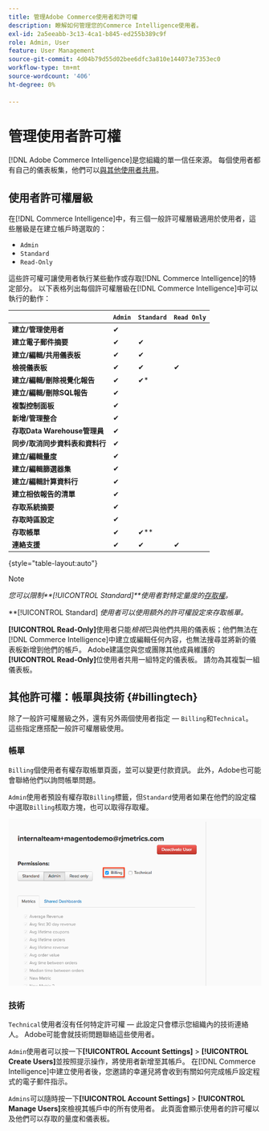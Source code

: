 ```yaml
---
title: 管理Adobe Commerce使用者和許可權
description: 瞭解如何管理您的Commerce Intelligence使用者。
exl-id: 2a5eeabb-3c13-4ca1-b845-ed255b389c9f
role: Admin, User
feature: User Management
source-git-commit: 4d04b79d55d02bee6dfc3a810e144073e7353ec0
workflow-type: tm+mt
source-wordcount: '406'
ht-degree: 0%

---
```


# 管理使用者許可權

[!DNL Adobe Commerce Intelligence]是您組織的單一信任來源。 每個使用者都有自己的儀表板集，他們可以[與其他使用者共用](../../data-user/dashboards/share-dashboard-with-users.md)。

## 使用者許可權層級

在[!DNL Commerce Intelligence]中，有三個一般許可權層級適用於使用者，這些層級是在建立帳戶時選取的：

* `Admin`
* `Standard`
* `Read-Only`

這些許可權可讓使用者執行某些動作或存取[!DNL Commerce Intelligence]的特定部分。 以下表格列出每個許可權層級在[!DNL Commerce Intelligence]中可以執行的動作：

|   | `Admin` | `Standard` | `Read Only` |
| -----|-----|-----|----|
| **建立/管理使用者** | ✔ |   |   |
| **建立電子郵件摘要** | ✔ | ✔ |   |
| **建立/編輯/共用儀表板** | ✔ | ✔ |   |
| **檢視儀表板** | ✔ | ✔ | ✔ |
| **建立/編輯/刪除視覺化報告** | ✔ | ✔* |   |
| **建立/編輯/刪除SQL報告** | ✔ |  |   |
| **複製控制面板** | ✔ |   |   |
| **新增/管理整合** | ✔ |   |   |
| **存取Data Warehouse管理員** | ✔ |   |   |
| **同步/取消同步資料表和資料行** | ✔ |   |   |
| **建立/編輯量度** | ✔ |   |   |
| **建立/編輯篩選器集** | ✔ |   |   |
| **建立/編輯計算資料行** | ✔ |   |   |
| **建立相依報告的清單** | ✔ |   |   |
| **存取系統摘要** | ✔ |   |   |
| **存取時區設定** | ✔ |   |   |
| **存取帳單** | ✔ | ✔** |   |
| **連絡支援** | ✔ | ✔ | ✔ |

{style="table-layout:auto"}

>[!NOTE]
>
>_您可以限制&#x200B;**[!UICONTROL Standard]**使用者對特定量度的[存取權](../../administrator/user-management/restrict-metric-access.md)。_
>
>**[!UICONTROL Standard] _使用者可以使用額外的許可權設定來存取帳單。_
>
>**[!UICONTROL Read-Only]**&#x200B;使用者只能&#x200B;_檢視_&#x200B;已與他們共用的儀表板；他們無法在[!DNL Commerce Intelligence]中建立或編輯任何內容，也無法搜尋並將新的儀表板新增到他們的帳戶。 Adobe建議您與您或團隊其他成員維護的&#x200B;**[!UICONTROL Read-Only]**&#x200B;位使用者共用一組特定的儀表板。 請勿為其複製一組儀表板。

## 其他許可權：帳單與技術 {#billingtech}

除了一般許可權層級之外，還有另外兩個使用者指定 — `Billing`和`Technical`。 這些指定應搭配一般許可權層級使用。

### 帳單

`Billing`個使用者有權存取帳單頁面，並可以變更付款資訊。 此外，Adobe也可能會聯絡他們以詢問帳單問題。

`Admin`使用者預設有權存取`Billing`標籤，但`Standard`使用者如果在他們的設定檔中選取`Billing`核取方塊，也可以取得存取權。

![帳單頁面](../../assets/billing.png)<!--{: width="550" height="363"}-->

### 技術

`Technical`使用者沒有任何特定許可權 — 此設定只會標示您組織內的技術連絡人。 Adobe可能會就技術問題聯絡這些使用者。

`Admin`使用者可以按一下&#x200B;**[!UICONTROL Account Settings]** > **[!UICONTROL Create Users]**&#x200B;並按照提示操作，將使用者新增至其帳戶。 在[!DNL Commerce Intelligence]中建立使用者後，您邀請的幸運兒將會收到有關如何完成帳戶設定程式的電子郵件指示。

`Admins`可以隨時按一下&#x200B;**[!UICONTROL Account Settings]** > **[!UICONTROL Manage Users]**&#x200B;來檢視其帳戶中的所有使用者。 此頁面會顯示使用者的許可權以及他們可以存取的量度和儀表板。
